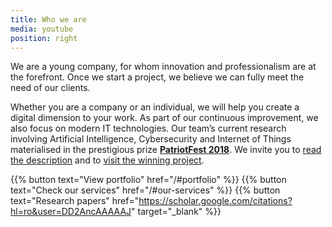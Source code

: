 ```yaml
---
title: Who we are
media: youtube
position: right
---
```


We are a young company, for whom innovation and professionalism are at the forefront.
Once we start a project, we believe we can fully meet the need of our clients.

Whether you are a company or an individual, we will help you create a digital dimension to your work. As part of our continuous improvement, we also focus on modern IT technologies. Our team’s current research involving Artificial Intelligence, Cybersecurity and Internet of Things materialised in the prestigious prize [**PatriotFest 2018**](https://www.patriotfest.ro/patriotfest-2018/). We invite you to [read the description](https://chesscoders.com/wp-content/uploads/2019/10/Patriotfest_DS.pdf) and to [visit the winning project](http://www.cybersecurityanalyzer.com/).

{{% button text="View portfolio" href="/#portfolio" %}}
{{% button text="Check our services" href="/#our-services" %}}
{{% button text="Research papers" href="https://scholar.google.com/citations?hl=ro&user=DD2AncAAAAAJ" target="_blank" %}}
